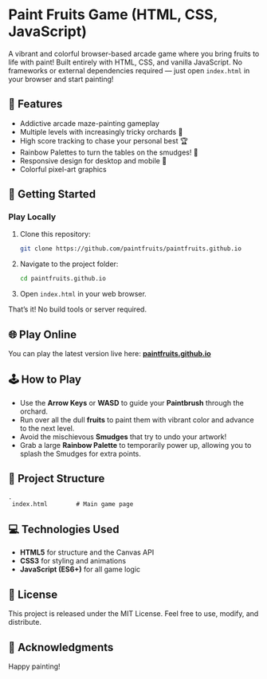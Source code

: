 ﻿# Paint Fruits Game (HTML, CSS, JavaScript)

A vibrant and colorful browser-based arcade game where you bring fruits to life with paint\! Built entirely with HTML, CSS, and vanilla JavaScript. No frameworks or external dependencies required — just open `index.html` in your browser and start painting\!

## 🎨 Features

  * Addictive arcade maze-painting gameplay
  * Multiple levels with increasingly tricky orchards 🌳
  * High score tracking to chase your personal best 🏆
  * Rainbow Palettes to turn the tables on the smudges\! 🌈
  * Responsive design for desktop and mobile 📱
  * Colorful pixel-art graphics

## 🚀 Getting Started

### Play Locally

1.  Clone this repository:
    ```bash
    git clone https://github.com/paintfruits/paintfruits.github.io
    ```
2.  Navigate to the project folder:
    ```bash
    cd paintfruits.github.io
    ```
3.  Open `index.html` in your web browser.

That’s it\! No build tools or server required.

## 🌐 Play Online

You can play the latest version live here: **[paintfruits.github.io](https://paintfruits.github.io)**

## 🕹️ How to Play

  * Use the **Arrow Keys** or **WASD** to guide your **Paintbrush** through the orchard.
  * Run over all the dull **fruits** to paint them with vibrant color and advance to the next level.
  * Avoid the mischievous **Smudges** that try to undo your artwork\!
  * Grab a large **Rainbow Palette** to temporarily power up, allowing you to splash the Smudges for extra points.

## 📁 Project Structure

```
.
 index.html        # Main game page
```

## 💻 Technologies Used

  * **HTML5** for structure and the Canvas API
  * **CSS3** for styling and animations
  * **JavaScript (ES6+)** for all game logic

## 📄 License

This project is released under the MIT License. Feel free to use, modify, and distribute.

## 🙏 Acknowledgments

Happy painting\!
